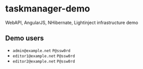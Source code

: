 # taskmanager-demo
WebAPI, AngularJS, NHibernate, Lightinject infrastructure demo

## Demo users
* `admin@example.net` `P@ssw0rd`
* `editor1@example.net` `P@ssw0rd`
* `editor2@example.net` `P@ssw0rd`
